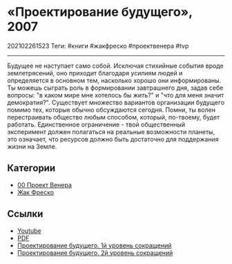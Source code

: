 # «Проектирование будущего», 2007

202102261523
Теги: #книги #жакфреско #проектвенера #tvp
___

Будущее не наступает само собой. Исключая стихийные события вроде землетрясений, оно приходит благодаря усилиям людей и определяется в основном тем, насколько хорошо они информированы. Ты можешь сыграть роль в формировании завтрашнего дня, задав себе вопросы: "в каком мире мне хотелось бы жить?" и "что для меня значит демократия?". Существует множество вариантов организации будущего помимо тех, которые обычно обсуждаются сегодня. Помни, ты волен перестраивать общество любым способом, который, по-твоему, будет работать. Единственное ограничение - твой общественный эксперимент должен полагаться на реальные возможности планеты, это означает, что ресурсов должно быть достаточно для поддержания жизни на Земле.

## Категории

* [00 Проект Венера](00%20%D0%9F%D1%80%D0%BE%D0%B5%D0%BA%D1%82%20%D0%92%D0%B5%D0%BD%D0%B5%D1%80%D0%B0.md)
* [Жак Фреско](%D0%96%D0%B0%D0%BA%20%D0%A4%D1%80%D0%B5%D1%81%D0%BA%D0%BE.md)

## Ссылки

* [Youtube](https://youtu.be/Yba2wm7O5F0)
* [PDF](https://drive.google.com/file/d/1i-8WJwle_elA10o6mkvrvwAI3G5C0ERL/view?usp=sharing)
* [Проектирование будущего. 1й уровень сокращений](https://docs.google.com/document/d/1wBYeumPrSPpYcbfVb1TlVL58wgnfMuB3ShH3QDDOfg8/edit?usp=sharing)
* [Проектирование будущего. 2й уровень сокращений](https://docs.google.com/document/d/1Hk8RR4DsUXTornc2cVXXhKxKV0gseS2pUUmSwaFlWhc/edit?usp=sharing)